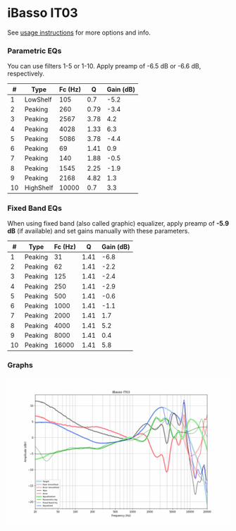 # iBasso IT03
See [usage instructions](https://github.com/jaakkopasanen/AutoEq#usage) for more options and info.

### Parametric EQs
You can use filters 1-5 or 1-10. Apply preamp of -6.5 dB or -6.6 dB, respectively.

|   # | Type      |   Fc (Hz) |    Q |   Gain (dB) |
|-----|-----------|-----------|------|-------------|
|   1 | LowShelf  |       105 | 0.7  |        -5.2 |
|   2 | Peaking   |       260 | 0.79 |        -3.4 |
|   3 | Peaking   |      2567 | 3.78 |         4.2 |
|   4 | Peaking   |      4028 | 1.33 |         6.3 |
|   5 | Peaking   |      5086 | 3.78 |        -4.4 |
|   6 | Peaking   |        69 | 1.41 |         0.9 |
|   7 | Peaking   |       140 | 1.88 |        -0.5 |
|   8 | Peaking   |      1545 | 2.25 |        -1.9 |
|   9 | Peaking   |      2168 | 4.82 |         1.3 |
|  10 | HighShelf |     10000 | 0.7  |         3.3 |

### Fixed Band EQs
When using fixed band (also called graphic) equalizer, apply preamp of **-5.9 dB** (if available) and set gains manually with these parameters.

|   # | Type    |   Fc (Hz) |    Q |   Gain (dB) |
|-----|---------|-----------|------|-------------|
|   1 | Peaking |        31 | 1.41 |        -6.8 |
|   2 | Peaking |        62 | 1.41 |        -2.2 |
|   3 | Peaking |       125 | 1.41 |        -2.4 |
|   4 | Peaking |       250 | 1.41 |        -2.9 |
|   5 | Peaking |       500 | 1.41 |        -0.6 |
|   6 | Peaking |      1000 | 1.41 |        -1.1 |
|   7 | Peaking |      2000 | 1.41 |         1.7 |
|   8 | Peaking |      4000 | 1.41 |         5.2 |
|   9 | Peaking |      8000 | 1.41 |         0.4 |
|  10 | Peaking |     16000 | 1.41 |         5.8 |

### Graphs
![](./iBasso%20IT03.png)
